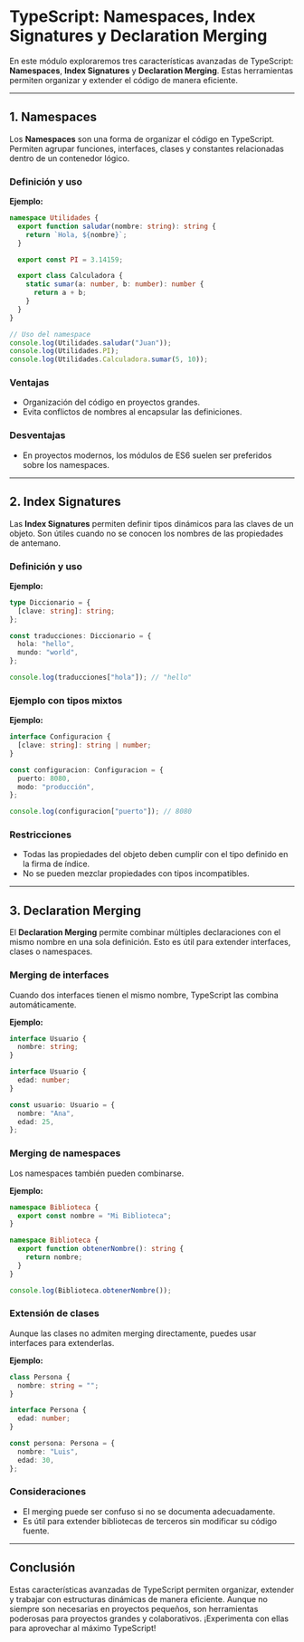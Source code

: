 # TypeScript: Namespaces, Index Signatures y Declaration Merging

En este módulo exploraremos tres características avanzadas de TypeScript: **Namespaces**, **Index Signatures** y **Declaration Merging**. Estas herramientas permiten organizar y extender el código de manera eficiente.

---

## 1. **Namespaces**

Los **Namespaces** son una forma de organizar el código en TypeScript. Permiten agrupar funciones, interfaces, clases y constantes relacionadas dentro de un contenedor lógico.

### **Definición y uso**

**Ejemplo:**
```typescript
namespace Utilidades {
  export function saludar(nombre: string): string {
    return `Hola, ${nombre}`;
  }

  export const PI = 3.14159;

  export class Calculadora {
    static sumar(a: number, b: number): number {
      return a + b;
    }
  }
}

// Uso del namespace
console.log(Utilidades.saludar("Juan"));
console.log(Utilidades.PI);
console.log(Utilidades.Calculadora.sumar(5, 10));
```

### **Ventajas**
- Organización del código en proyectos grandes.
- Evita conflictos de nombres al encapsular las definiciones.

### **Desventajas**
- En proyectos modernos, los módulos de ES6 suelen ser preferidos sobre los namespaces.

---

## 2. **Index Signatures**

Las **Index Signatures** permiten definir tipos dinámicos para las claves de un objeto. Son útiles cuando no se conocen los nombres de las propiedades de antemano.

### **Definición y uso**

**Ejemplo:**
```typescript
type Diccionario = {
  [clave: string]: string;
};

const traducciones: Diccionario = {
  hola: "hello",
  mundo: "world",
};

console.log(traducciones["hola"]); // "hello"
```

### **Ejemplo con tipos mixtos**

**Ejemplo:**
```typescript
interface Configuracion {
  [clave: string]: string | number;
}

const configuracion: Configuracion = {
  puerto: 8080,
  modo: "producción",
};

console.log(configuracion["puerto"]); // 8080
```

### **Restricciones**
- Todas las propiedades del objeto deben cumplir con el tipo definido en la firma de índice.
- No se pueden mezclar propiedades con tipos incompatibles.

---

## 3. **Declaration Merging**

El **Declaration Merging** permite combinar múltiples declaraciones con el mismo nombre en una sola definición. Esto es útil para extender interfaces, clases o namespaces.

### **Merging de interfaces**

Cuando dos interfaces tienen el mismo nombre, TypeScript las combina automáticamente.

**Ejemplo:**
```typescript
interface Usuario {
  nombre: string;
}

interface Usuario {
  edad: number;
}

const usuario: Usuario = {
  nombre: "Ana",
  edad: 25,
};
```

### **Merging de namespaces**

Los namespaces también pueden combinarse.

**Ejemplo:**
```typescript
namespace Biblioteca {
  export const nombre = "Mi Biblioteca";
}

namespace Biblioteca {
  export function obtenerNombre(): string {
    return nombre;
  }
}

console.log(Biblioteca.obtenerNombre());
```

### **Extensión de clases**

Aunque las clases no admiten merging directamente, puedes usar interfaces para extenderlas.

**Ejemplo:**
```typescript
class Persona {
  nombre: string = "";
}

interface Persona {
  edad: number;
}

const persona: Persona = {
  nombre: "Luis",
  edad: 30,
};
```

### **Consideraciones**
- El merging puede ser confuso si no se documenta adecuadamente.
- Es útil para extender bibliotecas de terceros sin modificar su código fuente.

---

## Conclusión

Estas características avanzadas de TypeScript permiten organizar, extender y trabajar con estructuras dinámicas de manera eficiente. Aunque no siempre son necesarias en proyectos pequeños, son herramientas poderosas para proyectos grandes y colaborativos. ¡Experimenta con ellas para aprovechar al máximo TypeScript!